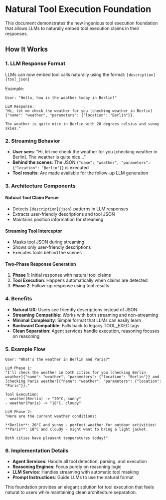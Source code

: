 # Natural Tool Execution Foundation

This document demonstrates the new ingenious tool execution foundation that allows LLMs to naturally embed tool execution claims in their responses.

## How It Works

### 1. LLM Response Format
LLMs can now embed tool calls naturally using the format: `[description]{tool_json}`

Example:
```
User: "Hello, how is the weather today in Berlin?"

LLM Response:
"Hi, let me check the weather for you [checking weather in Berlin]{"name": "weather", "parameters": {"location": "Berlin"}}. 

The weather is quite nice in Berlin with 20 degrees celsius and sunny skies."
```

### 2. Streaming Behavior
- **User sees**: "Hi, let me check the weather for you [checking weather in Berlin]. The weather is quite nice..."
- **Behind the scenes**: The JSON `{"name": "weather", "parameters": {"location": "Berlin"}}` is executed
- **Tool results**: Are made available for the follow-up LLM generation

### 3. Architecture Components

#### Natural Tool Claim Parser
- Detects `[description]{json}` patterns in LLM responses
- Extracts user-friendly descriptions and tool JSON
- Maintains position information for streaming

#### Streaming Tool Interceptor  
- Masks tool JSON during streaming
- Shows only user-friendly descriptions
- Executes tools behind the scenes

#### Two-Phase Response Generation
1. **Phase 1**: Initial response with natural tool claims
2. **Tool Execution**: Happens automatically when claims are detected
3. **Phase 2**: Follow-up response using tool results

### 4. Benefits

- **Natural UX**: Users see friendly descriptions instead of JSON
- **Streaming Compatible**: Works with both streaming and non-streaming
- **Minimal Complexity**: Simple format that LLMs can easily learn
- **Backward Compatible**: Falls back to legacy TOOL_EXEC tags
- **Clean Separation**: Agent services handle execution, reasoning focuses on reasoning

### 5. Example Flow

```
User: "What's the weather in Berlin and Paris?"

LLM Phase 1:
"I'll check the weather in both cities for you [checking Berlin weather]{"name": "weather", "parameters": {"location": "Berlin"}} and [checking Paris weather]{"name": "weather", "parameters": {"location": "Paris"}}."

Tool Execution:
- weather(Berlin) -> "20°C, sunny"  
- weather(Paris) -> "18°C, cloudy"

LLM Phase 2:
"Here are the current weather conditions:

**Berlin**: 20°C and sunny - perfect weather for outdoor activities!
**Paris**: 18°C and cloudy - might want to bring a light jacket.

Both cities have pleasant temperatures today!"
```

### 6. Implementation Details

- **Agent Services**: Handle all tool detection, parsing, and execution
- **Reasoning Engines**: Focus purely on reasoning logic
- **LLM Service**: Handles streaming with automatic tool masking
- **Prompt Instructions**: Guide LLMs to use the natural format

This foundation provides an elegant solution for tool execution that feels natural to users while maintaining clean architecture separation.
